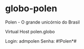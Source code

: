 # globo-polen
Polen - O grande unicórnio do Brasil

Virtual Host
polen.globo

Login: admpolen
Senha: #!Polen*#
